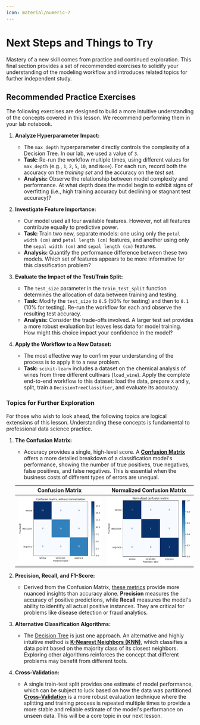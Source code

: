 ```yaml
---
icon: material/numeric-7
---
```



# Next Steps and Things to Try

Mastery of a new skill comes from practice and continued exploration. This final section provides a set of recommended exercises to solidify your understanding of the modeling workflow and introduces related topics for further independent study.

## Recommended Practice Exercises

The following exercises are designed to build a more intuitive understanding of the concepts covered in this lesson. We recommend performing them in your lab notebook.

1.  **Analyze Hyperparameter Impact:**
    * The `max_depth` hyperparameter directly controls the complexity of a Decision Tree. In our lab, we used a value of `3`.
    * **Task:** Re-run the workflow multiple times, using different values for `max_depth` (e.g., `1`, `2`, `5`, `10`, and `None`). For each run, record both the accuracy on the *training set* and the accuracy on the *test set*.
    * **Analysis:** Observe the relationship between model complexity and performance. At what depth does the model begin to exhibit signs of overfitting (i.e., high training accuracy but declining or stagnant test accuracy)?

2.  **Investigate Feature Importance:**
    * Our model used all four available features. However, not all features contribute equally to predictive power.
    * **Task:** Train two new, separate models: one using only the `petal width (cm)` and `petal length (cm)` features, and another using only the `sepal width (cm)` and `sepal length (cm)` features.
    * **Analysis:** Quantify the performance difference between these two models. Which set of features appears to be more informative for this classification problem?

3.  **Evaluate the Impact of the Test/Train Split:**
    * The `test_size` parameter in the `train_test_split` function determines the allocation of data between training and testing.
    * **Task:** Modify the `test_size` to `0.5` (50% for testing) and then to `0.1` (10% for testing). Re-run the workflow for each and observe the resulting test accuracy.
    * **Analysis:** Consider the trade-offs involved. A larger test set provides a more robust evaluation but leaves less data for model training. How might this choice impact your confidence in the model?

4.  **Apply the Workflow to a New Dataset:**
    * The most effective way to confirm your understanding of the process is to apply it to a new problem.
    * **Task:** `scikit-learn` includes a dataset on the chemical analysis of wines from three different cultivars (`load_wine`). Apply the complete end-to-end workflow to this dataset: load the data, prepare `X` and `y`, split, train a `DecisionTreeClassifier`, and evaluate its accuracy.

### Topics for Further Exploration

For those who wish to look ahead, the following topics are logical extensions of this lesson. Understanding these concepts is fundamental to professional data science practice.

1.  **The Confusion Matrix:**
    * Accuracy provides a single, high-level score. A [**Confusion Matrix**](https://scikit-learn.org/stable/modules/model_evaluation.html#confusion-matrix) offers a more detailed breakdown of a classification model's performance, showing the number of true positives, true negatives, false positives, and false negatives. This is essential when the business costs of different types of errors are unequal.

    | Confusion Matrix | Normalized Confusion Matrix |
    | :-------------------: | :----------------------------:|
    | ![Iris decision tree: Confusion matrix](/assets/images/iris_confusion_matrix.png) | ![Iris decision tree: Confusion matrix](/assets/images/iris_confusion_matrix_normalized.png) |
    
2.  **Precision, Recall, and F1-Score:**
    * Derived from the Confusion Matrix, [these metrics](https://scikit-learn.org/stable/modules/model_evaluation.html#precision-recall-and-f-measures) provide more nuanced insights than accuracy alone. **Precision** measures the accuracy of positive predictions, while **Recall** measures the model's ability to identify all actual positive instances. They are critical for problems like disease detection or fraud analytics.

3.  **Alternative Classification Algorithms:**
    * The [Decision Tree](https://scikit-learn.org/stable/modules/tree.html) is just one approach. An alternative and highly intuitive method is [**K-Nearest Neighbors (KNN)**](https://scikit-learn.org/stable/modules/neighbors.html), which classifies a data point based on the majority class of its closest neighbors. Exploring other algorithms reinforces the concept that different problems may benefit from different tools.

4.  **Cross-Validation:**
    * A single train-test split provides one estimate of model performance, which can be subject to luck based on how the data was partitioned. [**Cross-Validation**](https://scikit-learn.org/stable/modules/cross_validation.html) is a more robust evaluation technique where the splitting and training process is repeated multiple times to provide a more stable and reliable estimate of the model's performance on unseen data. This will be a core topic in our next lesson.